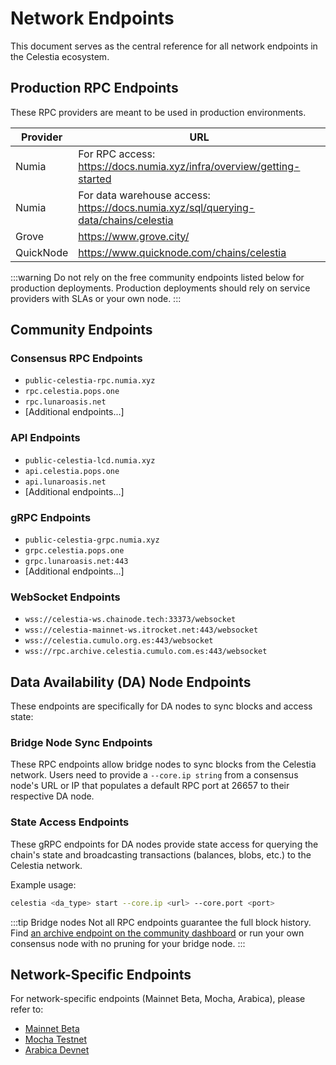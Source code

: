 # Network Endpoints

This document serves as the central reference for all network endpoints in the Celestia ecosystem.

## Production RPC Endpoints

These RPC providers are meant to be used in production environments.

| Provider | URL |
|----------|------|
| Numia | For RPC access: <https://docs.numia.xyz/infra/overview/getting-started> |
| Numia | For data warehouse access: <https://docs.numia.xyz/sql/querying-data/chains/celestia> |
| Grove | <https://www.grove.city/> |
| QuickNode | <https://www.quicknode.com/chains/celestia> |

:::warning
Do not rely on the free community endpoints listed below for production deployments. Production deployments should rely on service providers with SLAs or your own node.
:::

## Community Endpoints

### Consensus RPC Endpoints

- `public-celestia-rpc.numia.xyz`
- `rpc.celestia.pops.one`
- `rpc.lunaroasis.net`
- [Additional endpoints...]

### API Endpoints

- `public-celestia-lcd.numia.xyz`
- `api.celestia.pops.one`
- `api.lunaroasis.net`
- [Additional endpoints...]

### gRPC Endpoints

- `public-celestia-grpc.numia.xyz`
- `grpc.celestia.pops.one`
- `grpc.lunaroasis.net:443`
- [Additional endpoints...]

### WebSocket Endpoints

- `wss://celestia-ws.chainode.tech:33373/websocket`
- `wss://celestia-mainnet-ws.itrocket.net:443/websocket`
- `wss://celestia.cumulo.org.es:443/websocket`
- `wss://rpc.archive.celestia.cumulo.com.es:443/websocket`

## Data Availability (DA) Node Endpoints

These endpoints are specifically for DA nodes to sync blocks and access state:

### Bridge Node Sync Endpoints

These RPC endpoints allow bridge nodes to sync blocks from the Celestia network.
Users need to provide a `--core.ip string` from a consensus node's URL or IP that
populates a default RPC port at 26657 to their respective DA node.

### State Access Endpoints

These gRPC endpoints for DA nodes provide state access for querying the chain's
state and broadcasting transactions (balances, blobs, etc.) to the Celestia network.

Example usage:
```bash
celestia <da_type> start --core.ip <url> --core.port <port>
```

:::tip Bridge nodes
Not all RPC endpoints guarantee the full block history. Find [an archive endpoint on the community dashboard](https://celestia-tools.brightlystake.com/) or run your own consensus node with no pruning for your bridge node.
:::

## Network-Specific Endpoints

For network-specific endpoints (Mainnet Beta, Mocha, Arabica), please refer to:
- [Mainnet Beta](/how-to-guides/mainnet.md)
- [Mocha Testnet](/how-to-guides/mocha-testnet.md)
- [Arabica Devnet](/how-to-guides/arabica-devnet.md) 